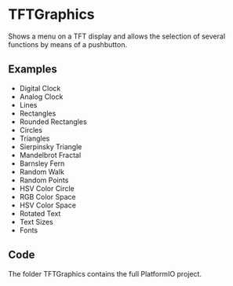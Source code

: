 # TFTGraphics

Shows a menu on a TFT display and allows the selection of 
several functions by means of a pushbutton.
## Examples
- Digital Clock
- Analog Clock
- Lines
- Rectangles
- Rounded Rectangles
- Circles
- Triangles
- Sierpinsky Triangle
- Mandelbrot Fractal
- Barnsley Fern
- Random Walk
- Random Points
- HSV Color Circle
- RGB Color Space
- HSV Color Space
- Rotated Text
- Text Sizes
- Fonts
## Code
The folder TFTGraphics contains the full PlatformIO project.

